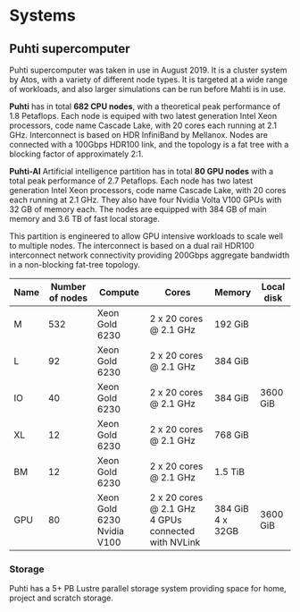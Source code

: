 # Systems


## Puhti supercomputer

Puhti supercomputer was taken in use in August 2019. It is a cluster
system by Atos, with a variety of different node types. It is targeted
at a wide range of workloads, and also larger simulations can be run
before Mahti is in use.


**Puhti** has in total **682 CPU nodes**, with a theoretical peak
performance of 1.8 Petaflops. Each node is equiped with two latest
generation Intel Xeon processors, code name Cascade Lake, with 20
cores each running at 2.1 GHz.  Interconnect is based on HDR
InfiniBand by Mellanox. Nodes are connected with a 100Gbps HDR100
link, and the topology is a fat tree with a blocking factor of
approximately 2:1.

**Puhti-AI** Artificial intelligence partition has in total **80 GPU
nodes** with a total peak performance of 2.7 Petaflops. Each node has
two latest generation Intel Xeon processors, code name Cascade Lake,
with 20 cores each running at 2.1 GHz. They also have four Nvidia
Volta V100 GPUs with 32 GB of memory each. The nodes are equipped with
384 GB of main memory and 3.6 TB of fast local storage.

This partition is engineered to allow GPU intensive workloads to scale
well to multiple nodes. The interconnect is based on a dual rail
HDR100 interconnect network connectivity providing 200Gbps aggregate
bandwidth in a non-blocking fat-tree topology.


| Name      |  Number of nodes |  Compute       | Cores                  | Memory  | Local disk |     
|-----------|------------------|----------------|------------------------|---------|------------|
| M         |  532             | Xeon Gold 6230 | 2 x 20 cores @ 2.1 GHz | 192 GiB |            |
| L         |  92              | Xeon Gold 6230 | 2 x 20 cores @ 2.1 GHz | 384 GiB |            |
| IO        |  40              | Xeon Gold 6230 | 2 x 20 cores @ 2.1 GHz | 384 GiB |  3600 GiB  |
| XL        |  12              | Xeon Gold 6230 | 2 x 20 cores @ 2.1 GHz | 768 GiB |            |
| BM        |  12              | Xeon Gold 6230 | 2 x 20 cores @ 2.1 GHz | 1.5 TiB |            |
| GPU       |  80              | Xeon Gold 6230<br>Nvidia V100  | 2 x 20 cores @ 2.1 GHz<br> 4 GPUs connected with NVLink | 384 GiB<br>4 x 32GB |  3600 GiB  |




### Storage

Puhti has a 5+ PB Lustre parallel storage system providing space for home, project and scratch storage. 



     